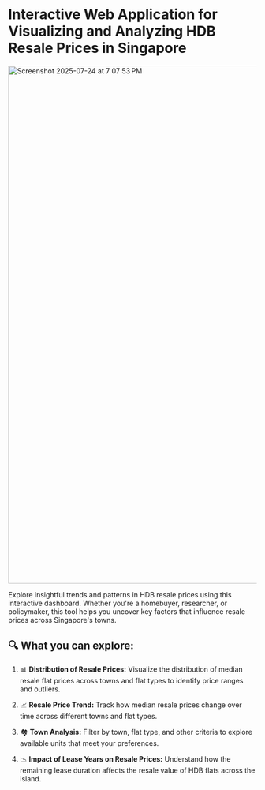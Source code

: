 # Interactive Web Application for Visualizing and Analyzing HDB Resale Prices in Singapore

<img width="1680" height="1050" alt="Screenshot 2025-07-24 at 7 07 53 PM" src="https://github.com/user-attachments/assets/9c4cc51e-4962-4839-aa40-a8696c344c31" />



Explore insightful trends and patterns in HDB resale prices using this interactive dashboard. Whether you're a homebuyer, researcher, or policymaker, this tool helps you uncover key factors that influence resale prices across Singapore's towns.

## 🔍 What you can explore:
1. 📊 **Distribution of Resale Prices:** Visualize the distribution of median resale flat prices across towns and flat types to identify price ranges and outliers.

2. 📈 **Resale Price Trend:** Track how median resale prices change over time across different towns and flat types.

3. 🏘️ **Town Analysis:** Filter by town, flat type, and other criteria to explore available units that meet your preferences.

4. 📉 **Impact of Lease Years on Resale Prices:** Understand how the remaining lease duration affects the resale value of HDB flats across the island.


